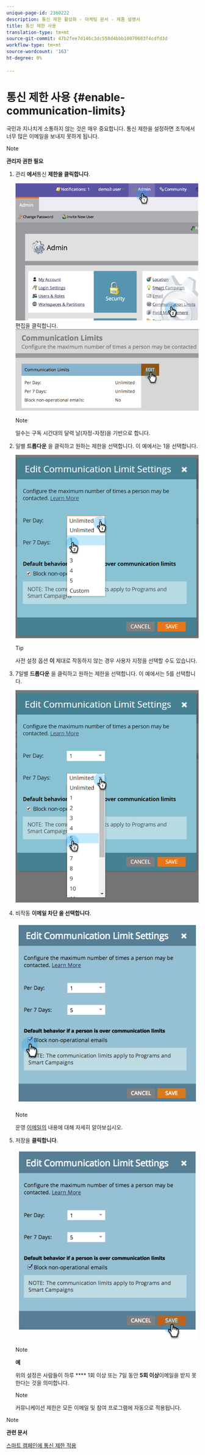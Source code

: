 ```yaml
---
unique-page-id: 2360222
description: 통신 제한 활성화 - 마케팅 문서 - 제품 설명서
title: 통신 제한 사용
translation-type: tm+mt
source-git-commit: 47b2fee7d146c3dc558d4bbb10070683f4cdfd3d
workflow-type: tm+mt
source-wordcount: '163'
ht-degree: 0%

---
```



# 통신 제한 사용 {#enable-communication-limits}

국민과 지나치게 소통하지 않는 것은 매우 중요합니다. 통신 제한을 설정하면 조직에서 너무 많은 이메일을 보내지 못하게 됩니다.

>[!NOTE]
>
>**관리자 권한 필요**

1. 관리 **에서**&#x200B;통신 **제한을 클릭합니다**.

   ![](assets/image2014-9-18-15-3a53-3a37.png)
편집을 클릭합니다.
   ![](assets/image2014-9-18-15-3a53-3a47.png)

   >[!NOTE]
   >
   >
   >일수는 구독 시간대의 달력 날(자정-자정)을 기반으로 합니다.

1. 일별 **드롭다운** 을 클릭하고 원하는 제한을 선택합니다. 이 예에서는 1을 선택합니다.

   ![](assets/three.png)

   >[!TIP]
   >
   >사전 설정 옵션 **이** 제대로 작동하지 않는 경우 사용자 지정을 선택할 수도 있습니다.

1. 7일별 **드롭다운** 을 클릭하고 원하는 제한을 선택합니다. 이 예에서는 5를 선택합니다.

   ![](assets/four.png)

1. 비작동 **이메일 차단 을 선택합니다**.

   ![](assets/five.png)

   >[!NOTE]
   >
   >운영 [이메일의](http://docs.marketo.com/display/DOCS/Make+an+Email+Operational) 내용에 대해 자세히 알아보십시오.

1. 저장을 **클릭합니다**.

   ![](assets/six.png)

   >[!NOTE]
   >
   >**예**
   >
   >
   >위의 설정은 사람들이 하루 **** 1회 이상 또는 7일 동안 **5회 이상**&#x200B;이메일을 받지 못한다는 것을 의미합니다.

   >[!NOTE]
   >
   >
   >커뮤니케이션 제한은 모든 이메일 및 참여 프로그램에 자동으로 적용됩니다.

>[!NOTE]
>
>**관련 문서**
>
>[스마트 캠페인에 통신 제한 적용](../../../product-docs/core-marketo-concepts/smart-campaigns/using-smart-campaigns/apply-communication-limits-to-smart-campaign.md)

